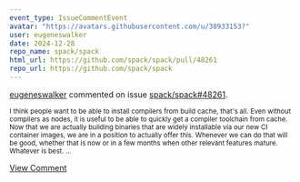 ```yaml
---
event_type: IssueCommentEvent
avatar: "https://avatars.githubusercontent.com/u/38933153?"
user: eugeneswalker
date: 2024-12-28
repo_name: spack/spack
html_url: https://github.com/spack/spack/pull/48261
repo_url: https://github.com/spack/spack
---
```


<a href='https://github.com/eugeneswalker' target='_blank'>eugeneswalker</a> commented on issue <a href='https://github.com/spack/spack/pull/48261' target='_blank'>spack/spack#48261</a>.

<small>I think people want to be able to install compilers from build cache, that's all. Even without compilers as nodes, it is useful to be able to quickly get a compiler toolchain from cache. Now that we are actually building binaries that are widely installable via our new CI container images, we are in a position to actually offer this. Whenever we can do that will be good, whether that is now or in a few months when other relevant features mature. Whatever is best....</small>

<a href='https://github.com/spack/spack/pull/48261' target='_blank'>View Comment</a>